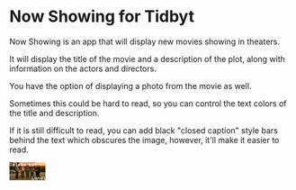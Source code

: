 # Now Showing for Tidbyt

Now Showing is an app that will display new movies showing in theaters.

It will display the title of the movie and a description of the plot, along with information on the actors and directors.

You have the option of displaying a photo from the movie as well.

Sometimes this could be hard to read, so you can control the text colors of the title and description.

If it is still difficult to read, you can add black "closed caption" style bars behind the text which obscures the image, 
however, it'll make it easier to read.

![Now Showing for Tidbyt](nowshowing.webp)
